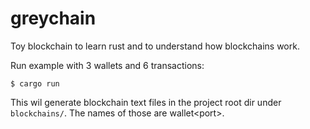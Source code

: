 # greychain

Toy blockchain to learn rust and to understand how blockchains work.

Run example with 3 wallets and 6 transactions:
```console
$ cargo run
```

This wil generate blockchain text files in the project root dir under `blockchains/`.
The names of those are wallet\<port\>.
